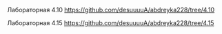 Лабораторная 4.10 https://github.com/desuuuuA/abdreyka228/tree/4.10


Лабораторная 4.15 https://github.com/desuuuuA/abdreyka228/tree/4.15
